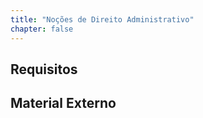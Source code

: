 ```yaml
---
title: "Noções de Direito Administrativo"
chapter: false
---
```


## Requisitos

## Material Externo
